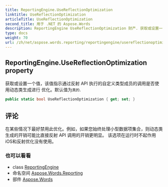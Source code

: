 ```yaml
---
title: ReportingEngine.UseReflectionOptimization
linktitle: UseReflectionOptimization
articleTitle: UseReflectionOptimization
second_title: 用于 .NET 的 Aspose.Words
description: ReportingEngine UseReflectionOptimization 财产. 获取或设置一个值该值指示通过反射 API 执行的自定义类型成员的调用是否使用动态类生成进行 优化默认值为真的 在 C#.
type: docs
weight: 70
url: /zh/net/aspose.words.reporting/reportingengine/usereflectionoptimization/
---
```

## ReportingEngine.UseReflectionOptimization property

获取或设置一个值，该值指示通过反射 API 执行的自定义类型成员的调用是否使用动态类生成进行 优化。默认值为`真的`.

```csharp
public static bool UseReflectionOptimization { get; set; }
```

## 评论

在某些情况下最好禁用此优化。例如，如果您始终处理小型数据项集合，则动态类生成的开销可能比直接反射 API 调用的开销更明显。 该选项在运行时不起作用iOS和反射优化没有使用。

### 也可以看看

* class [ReportingEngine](../)
* 命名空间 [Aspose.Words.Reporting](../../../aspose.words.reporting/)
* 部件 [Aspose.Words](../../../)

